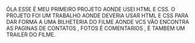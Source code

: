 ÓLA ESSE É MEU PRIMEIRO PROJETO AONDE USEI HTML E CSS.
O PROJETO FOI UM TRABALHO AONDE DEVERIA USAR HTML E CSS PARA DAR FORMA A UMA BILHETERIA DO FILME 
AONDE VCS VÃO ENCONTRA AS PAGINAS DE CONTATOS , FOTOS É COMENTARIOS , É TAMBEM UM TRAILER DO FILME.
